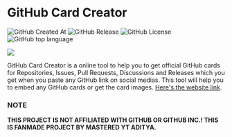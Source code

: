 # GitHub Card Creator

<img alt="GitHub Created At" src="https://img.shields.io/github/created-at/MYTAditya/GitHub-Card-Creator?color=%238a2be2&style=for-the-badge"> <img alt="GitHub Release" src="https://img.shields.io/github/v/release/MYTAditya/GitHub-Card-Creator?color=%23a9e43a&style=for-the-badge"> <img alt="GitHub License" src="https://img.shields.io/github/license/MYTAditya/GitHub-Card-Creator?color=orange&style=for-the-badge"> <img alt="GitHub top language" src="https://img.shields.io/badge/language-Typescript-blue?style=for-the-badge">

[![](https://img.youtube.com/vi/ijl8E_pBKW8/0.jpg)](https://youtu.be/ijl8E_pBKW8?si=_sBSM6O6qSzH4sMc)

GitHub Card Creator is a online tool to help you to get official GitHub cards for Repositories, Issues, Pull Requests, Discussions and Releases which you get when you paste any GitHub link on social medias. This tool will help you to embed any GitHub cards or get the card images. [Here's the website link](https://github-card-creator.vercel.app).

### NOTE
**THIS PROJECT IS NOT AFFILIATED WITH GITHUB OR GITHUB INC.! THIS IS FANMADE PROJECT BY MASTERED YT ADITYA.**
